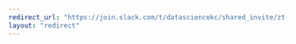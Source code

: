 ```yaml
---
redirect_url: "https://join.slack.com/t/datasciencekc/shared_invite/zt-3dvay3kaa-1UCDhNWBK_~YMd_qLHDWuA"
layout: "redirect"
---
```

